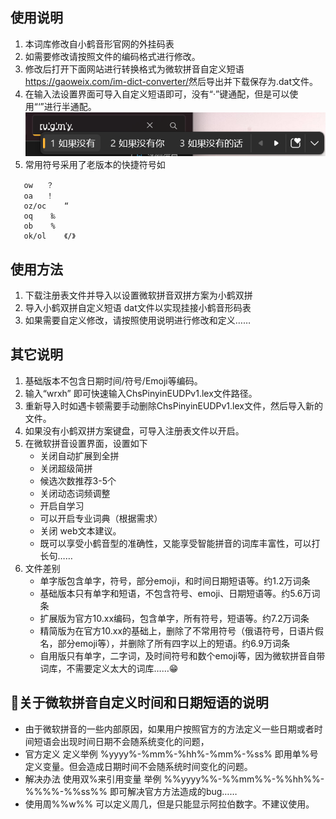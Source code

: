 ## 使用说明
1. 本词库修改自小鹤音形官网的外挂码表
2. 如需要修改请按照文件的编码格式进行修改。
3. 修改后打开下面网站进行转换格式为微软拼音自定义短语
   ​         https://gaoweix.com/im-dict-converter/
   ​         然后导出并下载保存为.dat文件。
4. 在输入法设置界面可导入自定义短语即可，没有“·”键通配，但是可以使用“‘”进行半通配。
   ![](images/屏幕截图.png)
5. 常用符号采用了老版本的快捷符号如
```
   ow	？
   oa	！
   oz/oc	“
   oq	 ‰
   ob	 %
   ok/ol	《/》
```
## 使用方法
1. 下载注册表文件并导入以设置微软拼音双拼方案为小鹤双拼
2. 导入小鹤双拼自定义短语 dat文件以实现挂接小鹤音形码表
3. 如果需要自定义修改，请按照使用说明进行修改和定义……

## 其它说明
1. 基础版本不包含日期时间/符号/Emoji等编码。
2. 输入“wrxh” 即可快速输入ChsPinyinEUDPv1.lex文件路径。
3. 重新导入时如遇卡顿需要手动删除ChsPinyinEUDPv1.lex文件，然后导入新的文件。
4. 如果没有小鹤双拼方案键盘，可导入注册表文件以开启。 
5. 在微软拼音设置界面，设置如下
   - 关闭自动扩展到全拼
   - 关闭超级简拼
   - 候选次数推荐3-5个
   - 关闭动态词频调整
   - 开启自学习
   - 可以开启专业词典（根据需求）
   - 关闭 web文本建议。  
   - 既可以享受小鹤音型的准确性，又能享受智能拼音的词库丰富性，可以打长句……
6. 文件差别
   - 单字版包含单字，符号，部分emoji，和时间日期短语等。约1.2万词条
   - 基础版本只有单字和短语，不包含符号、emoji、日期短语等。约5.6万词条
   - 扩展版为官方10.xx编码，包含单字，所有符号，短语等。约7.2万词条
   - 精简版为在官方10.xx的基础上，删除了不常用符号（俄语符号，日语片假名，部分emoji等），并删除了所有四字以上的短语。约6.9万词条
   - 自用版只有单字，二字词，及时间符号和数个emoji等，因为微软拼音自带词库，不需要定义太大的词库……😁
## 💖关于微软拼音自定义时间和日期短语的说明
   - 由于微软拼音的一些内部原因，如果用户按照官方的方法定义一些日期或者时间短语会出现时间日期不会随系统变化的问题，
   - 官方定义
      定义举例 %yyyy%-%mm%-%hh%-%mm%-%ss% 即用单%号定义变量。但会造成日期时间不会随系统时间变化的问题。
   - 解决办法
      使用双%来引用变量 举例 %%yyyy%%-%%mm%%-%%hh%%-%%%%-%%ss%% 即可解决官方方法造成的bug……
   - 使用周%%w%% 可以定义周几，但是只能显示阿拉伯数字。不建议使用。

